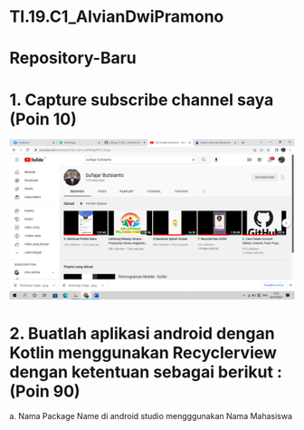 # TI.19.C1_AlvianDwiPramono

# Repository-Baru

# 1.	Capture subscribe channel saya (Poin 10)

![1](https://github.com/AlvianDP3/TI.19.C1_AlvianDwiPramono/blob/main/Tanpa%20judul.png)

# 2. Buatlah aplikasi android dengan Kotlin menggunakan Recyclerview dengan ketentuan sebagai berikut : (Poin 90)
a.	Nama Package Name di android studio mengggunakan Nama Mahasiswa
